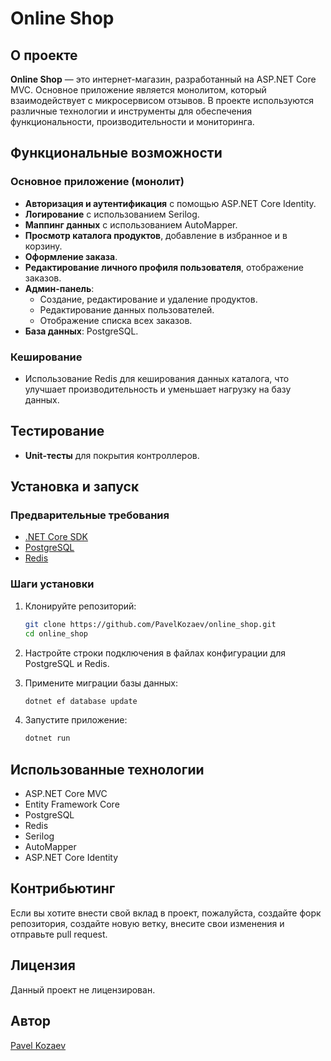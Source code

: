 # Online Shop

## О проекте

**Online Shop** — это интернет-магазин, разработанный на ASP.NET Core MVC. Основное приложение является монолитом, который взаимодействует с микросервисом отзывов. В проекте используются различные технологии и инструменты для обеспечения функциональности, производительности и мониторинга.

## Функциональные возможности

### Основное приложение (монолит)

- **Авторизация и аутентификация** с помощью ASP.NET Core Identity.
- **Логирование** с использованием Serilog.
- **Маппинг данных** с использованием AutoMapper.
- **Просмотр каталога продуктов**, добавление в избранное и в корзину.
- **Оформление заказа**.
- **Редактирование личного профиля пользователя**, отображение заказов.
- **Админ-панель**:
  - Создание, редактирование и удаление продуктов.
  - Редактирование данных пользователей.
  - Отображение списка всех заказов.
- **База данных**: PostgreSQL.

### Кеширование

- Использование Redis для кеширования данных каталога, что улучшает производительность и уменьшает нагрузку на базу данных.

## Тестирование

- **Unit-тесты** для покрытия контроллеров.

## Установка и запуск

### Предварительные требования

- [.NET Core SDK](https://dotnet.microsoft.com/download)
- [PostgreSQL](https://www.postgresql.org/download/)
- [Redis](https://redis.io/download)

### Шаги установки

1. Клонируйте репозиторий:

    ```bash
    git clone https://github.com/PavelKozaev/online_shop.git
    cd online_shop
    ```

2. Настройте строки подключения в файлах конфигурации для PostgreSQL и Redis.

3. Примените миграции базы данных:

    ```bash
    dotnet ef database update
    ```

4. Запустите приложение:

    ```bash
    dotnet run
    ```

## Использованные технологии

- ASP.NET Core MVC
- Entity Framework Core
- PostgreSQL
- Redis
- Serilog
- AutoMapper
- ASP.NET Core Identity

## Контрибьютинг

Если вы хотите внести свой вклад в проект, пожалуйста, создайте форк репозитория, создайте новую ветку, внесите свои изменения и отправьте pull request.

## Лицензия

Данный проект не лицензирован.

## Автор

[Pavel Kozaev](https://github.com/PavelKozaev)
